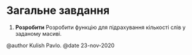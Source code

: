 # Загальне завдання

1. **Розробити** Розробити функцію для підрахування кількості слів у заданому масиві.

@author Kulish Pavlo.
@date 23-nov-2020

